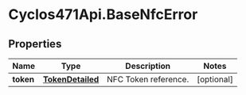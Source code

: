 # Cyclos471Api.BaseNfcError

## Properties
Name | Type | Description | Notes
------------ | ------------- | ------------- | -------------
**token** | [**TokenDetailed**](TokenDetailed.md) | NFC Token reference. | [optional] 


